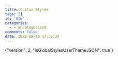 ```yaml
---
title: Custom Styles
tags: []
id: '816'
categories:
  - - uncategorized
comments: false
date: 2022-09-20 17:37:39
---
```


{"version": 2, "isGlobalStylesUserThemeJSON": true }